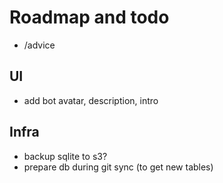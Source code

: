 # Roadmap and todo

* /advice

## UI

* add bot avatar, description, intro

## Infra

* backup sqlite to s3?
* prepare db during git sync (to get new tables)
